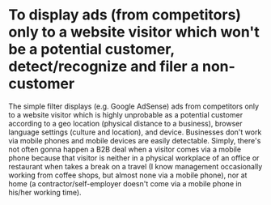 # To display ads (from competitors) only to a website visitor which won't be a potential customer, detect/recognize and filer a non-customer
The simple filter displays (e.g. Google AdSense) ads from competitors only to a website visitor which is highly unprobable as a potential customer according to a geo location (physical distance to a business), browser language settings (culture and location), and device. Businesses don't work via mobile phones and mobile devices are easily detectable. Simply, there's not often gonna happen a B2B deal when a visitor comes via a mobile phone because that visitor is neither in a physical workplace of an office or restaurant when takes a break on a travel (I know management occasionally working from coffee shops, but almost none via a mobile phone), nor at home (a contractor/self-employer doesn't come via a mobile phone in his/her working time).
